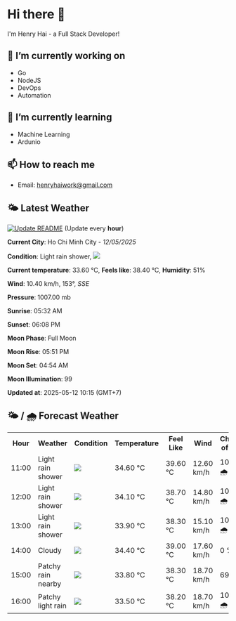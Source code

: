 # Hi there 👋

I'm Henry Hai - a Full Stack Developer!

## 🔭 I’m currently working on

- Go
- NodeJS
- DevOps
- Automation

## 🌱 I’m currently learning

- Machine Learning
- Ardunio

## 📫 How to reach me

- Email: <henryhaiwork@gmail.com>

## 🌤️ Latest Weather
[![Update README](https://github.com/henry0hai/henry0hai/actions/workflows/udpateReadme.yml/badge.svg)](https://github.com/henry0hai/henry0hai/actions/workflows/udpateReadme.yml)
(Update every **hour**)
<!-- CURRENT_WEATHER:START -->
**Current City**: Ho Chi Minh City - *12/05/2025*

**Condition**: Light rain shower, <img src="https://cdn.weatherapi.com/weather/64x64/day/353.png"/>

**Current temperature**: 33.60 °C, **Feels like**: 38.40 °C, **Humidity**: 51%

**Wind**: 10.40 km/h, 153°, *SSE*

**Pressure**: 1007.00 mb

**Sunrise**: 05:32 AM

**Sunset**: 06:08 PM

**Moon Phase**: Full Moon

**Moon Rise**: 05:51 PM

**Moon Set**: 04:54 AM

**Moon Illumination**: 99

**Updated at**: 2025-05-12 10:15 (GMT+7)<!-- CURRENT_WEATHER:END -->

## 🌤️ / 🌧️ Forecast Weather
<!-- FORECAST_WEATHER:START -->
<table>
		<tr>
			<th>Hour</th>
			<th>Weather</th>
			<th>Condition</th>
			<th>Temperature</th>
			<th>Feel Like</th>
			<th>Wind</th>
			<th>Chance of Rain</th>
		</tr>
				<tr>
					<td>11:00</td>
					<td>Light rain shower</td>
					<td><img src='https://cdn.weatherapi.com/weather/64x64/day/353.png'/></td>
					<td>34.60 °C</td>
					<td>39.60 °C</td>
					<td>12.60 km/h</td>
					<td>100 % 🌧️</td>
				</tr>
				<tr>
					<td>12:00</td>
					<td>Light rain shower</td>
					<td><img src='https://cdn.weatherapi.com/weather/64x64/day/353.png'/></td>
					<td>34.10 °C</td>
					<td>38.70 °C</td>
					<td>14.80 km/h</td>
					<td>100 % 🌧️</td>
				</tr>
				<tr>
					<td>13:00</td>
					<td>Light rain shower</td>
					<td><img src='https://cdn.weatherapi.com/weather/64x64/day/353.png'/></td>
					<td>33.90 °C</td>
					<td>38.30 °C</td>
					<td>15.10 km/h</td>
					<td>100 % 🌧️</td>
				</tr>
				<tr>
					<td>14:00</td>
					<td>Cloudy </td>
					<td><img src='https://cdn.weatherapi.com/weather/64x64/day/119.png'/></td>
					<td>34.40 °C</td>
					<td>39.00 °C</td>
					<td>17.60 km/h</td>
					<td>0 %</td>
				</tr>
				<tr>
					<td>15:00</td>
					<td>Patchy rain nearby</td>
					<td><img src='https://cdn.weatherapi.com/weather/64x64/day/176.png'/></td>
					<td>33.80 °C</td>
					<td>38.30 °C</td>
					<td>18.70 km/h</td>
					<td>69 %</td>
				</tr>
				<tr>
					<td>16:00</td>
					<td>Patchy light rain</td>
					<td><img src='https://cdn.weatherapi.com/weather/64x64/day/293.png'/></td>
					<td>33.50 °C</td>
					<td>38.20 °C</td>
					<td>18.70 km/h</td>
					<td>100 % 🌧️</td>
				</tr>
</table>
<!-- FORECAST_WEATHER:END -->
